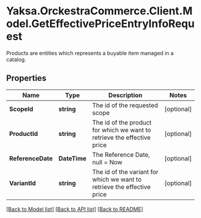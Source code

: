 # Yaksa.OrckestraCommerce.Client.Model.GetEffectivePriceEntryInfoRequest
Products are entities which represents a buyable item managed in a catalog.

## Properties

Name | Type | Description | Notes
------------ | ------------- | ------------- | -------------
**ScopeId** | **string** | The id of the requested scope | [optional] 
**ProductId** | **string** | The id of the product for which we want to retrieve the effective price | [optional] 
**ReferenceDate** | **DateTime** | The Reference Date, null &#x3D; Now | [optional] 
**VariantId** | **string** | The id of the variant for which we want to retrieve the effective price | [optional] 

[[Back to Model list]](../README.md#documentation-for-models) [[Back to API list]](../README.md#documentation-for-api-endpoints) [[Back to README]](../README.md)

